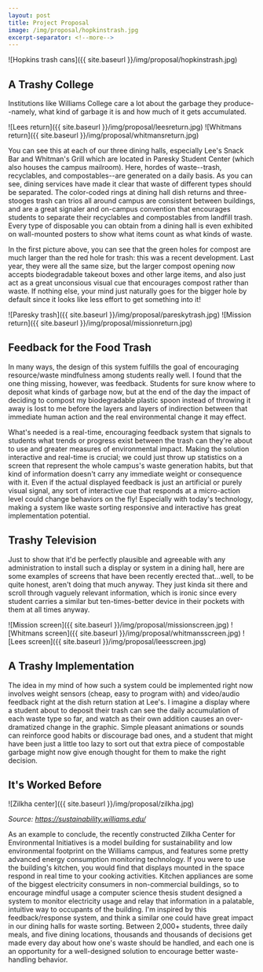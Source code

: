 ```yaml
---
layout: post
title: Project Proposal
image: /img/proposal/hopkinstrash.jpg
excerpt-separator: <!--more-->
---
```


![Hopkins trash cans]({{ site.baseurl }}/img/proposal/hopkinstrash.jpg)

## A Trashy College

Institutions like Williams College care a lot about the garbage they produce--namely, what kind of garbage it is and how much of it gets accumulated. 

![Lees return]({{ site.baseurl }}/img/proposal/leesreturn.jpg)
![Whitmans return]({{ site.baseurl }}/img/proposal/whitmansreturn.jpg)

You can see this at each of our three dining halls, especially Lee's Snack Bar and Whitman's Grill which are located in Paresky Student Center (which also houses the campus mailroom). Here, hordes of waste--trash, recyclables, and compostables--are generated on a daily basis. As you can see, dining services have made it <!--more--> clear that waste of different types should be separated. The color-coded rings at dining hall dish returns and three-stooges trash can trios all around campus are consistent between buildings, and are a great signaler and on-campus convention that encourages students to separate their recyclables and compostables from landfill trash. Every type of disposable you can obtain from a dining hall is even exhibited on wall-mounted posters to show what items count as what kinds of waste. 

In the first picture above, you can see that the green holes for compost are much larger than the red hole for trash: this was a recent development. Last year, they were all the same size, but the larger compost opening now accepts biodegradable takeout boxes and other large items, and also just act as a great unconsious visual cue that encourages compost rather than waste. If nothing else, your mind just naturally goes for the bigger hole by default since it looks like less effort to get something into it!

![Paresky trash]({{ site.baseurl }}/img/proposal/pareskytrash.jpg)
![Mission return]({{ site.baseurl }}/img/proposal/missionreturn.jpg)

## Feedback for the Food Trash

In many ways, the design of this system fulfills the goal of encouraging resource/waste mindfulness among students really well. I found that the one thing missing, however, was feedback. Students for sure know where to deposit what kinds of garbage now, but at the end of the day the impact of deciding to compost my biodegradable plastic spoon instead of throwing it away is lost to me before the layers and layers of indirection between that immediate human action and the real environmental change it may effect. 

What's needed is a real-time, encouraging feedback system that signals to students what trends or progress exist between the trash can they're about to use and greater measures of environmental impact. Making the solution interactive and real-time is crucial; we could just throw up statistics on a screen that represent the whole campus's waste generation habits, but that kind of information doesn't carry any immediate weight or consequence with it. Even if the actual displayed feedback is just an artificial or purely visual signal, any sort of interactive cue that responds at a micro-action level could change behaviors on the fly! Especially with today's technology, making a system like waste sorting responsive and interactive has great implementation potential.  


## Trashy Television

Just to show that it'd be perfectly plausible and agreeable with any administration to install such a display or system in a dining hall, here are some examples of screens that have been recently erected that...well, to be quite honest, aren't doing that much anyway. They just kinda sit there and scroll through vaguely relevant information, which is ironic since every student carries a similar but ten-times-better device in their pockets with them at all times anyway.

![Mission screen]({{ site.baseurl }}/img/proposal/missionscreen.jpg)
![Whitmans screen]({{ site.baseurl }}/img/proposal/whitmansscreen.jpg)
![Lees screen]({{ site.baseurl }}/img/proposal/leesscreen.jpg)

## A Trashy Implementation

The idea in my mind of how such a system could be implemented right now involves weight sensors (cheap, easy to program with) and video/audio feedback right at the dish return station at Lee's. I imagine a display where a student about to deposit their trash can see the daily accumulation of each waste type so far, and watch as their own addition causes an over-dramatized change in the graphic. Simple pleasant animations or sounds can reinforce good habits or discourage bad ones, and a student that might have been just a little too lazy to sort out that extra piece of compostable garbage might now give enough thought for them to make the right decision.

## It's Worked Before

![Zilkha center]({{ site.baseurl }}/img/proposal/zilkha.jpg)

*Source: https://sustainability.williams.edu/*

As an example to conclude, the recently constructed Zilkha Center for Environmental Initiatives is a model building for sustainability and low environmental footprint on the Williams campus, and features some pretty advanced energy consumption monitoring technology. If you were to use the building's kitchen, you would find that displays mounted in the space respond in real time to your cooking activities. Kitchen appliances are some of the biggest electricity consumers in non-commercial buildings, so to encourage mindful usage a computer science thesis student designed a system to monitor electricity usage and relay that information in a palatable, intuitive way to occupants of the building. I'm inspired by this feedback/response system, and think a similar one could have great impact in our dining halls for waste sorting. Between 2,000+ students, three daily meals, and five dining locations, thousands and thousands of decisions get made every day about how one's waste should be handled, and each one is an opportunity for a well-designed solution to encourage better waste-handling behavior.
